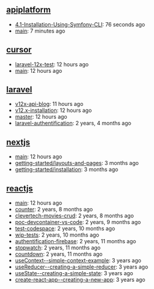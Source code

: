 ## [apiplatform](https://github.com/souhailmerroun-software-dev-practice/apiplatform)
- [4.1-Installation-Using-Symfony-CLI](https://github.com/souhailmerroun-software-dev-practice/apiplatform/tree/4.1-Installation-Using-Symfony-CLI): 76 seconds ago
- [main](https://github.com/souhailmerroun-software-dev-practice/apiplatform/tree/main): 7 minutes ago

## [cursor](https://github.com/souhailmerroun-software-dev-practice/cursor)
- [laravel-12x-test](https://github.com/souhailmerroun-software-dev-practice/cursor/tree/laravel-12x-test): 12 hours ago
- [main](https://github.com/souhailmerroun-software-dev-practice/cursor/tree/main): 12 hours ago

## [laravel](https://github.com/souhailmerroun-software-dev-practice/laravel)
- [v12x-api-blog](https://github.com/souhailmerroun-software-dev-practice/laravel/tree/v12x-api-blog): 11 hours ago
- [v12.x-installation](https://github.com/souhailmerroun-software-dev-practice/laravel/tree/v12.x-installation): 12 hours ago
- [master](https://github.com/souhailmerroun-software-dev-practice/laravel/tree/master): 12 hours ago
- [laravel-authentification](https://github.com/souhailmerroun-software-dev-practice/laravel/tree/laravel-authentification): 2 years, 4 months ago

## [nextjs](https://github.com/souhailmerroun-software-dev-practice/nextjs)
- [main](https://github.com/souhailmerroun-software-dev-practice/nextjs/tree/main): 12 hours ago
- [getting-started/layouts-and-pages](https://github.com/souhailmerroun-software-dev-practice/nextjs/tree/getting-started/layouts-and-pages): 3 months ago
- [getting-started/installation](https://github.com/souhailmerroun-software-dev-practice/nextjs/tree/getting-started/installation): 3 months ago

## [reactjs](https://github.com/souhailmerroun-software-dev-practice/reactjs)
- [main](https://github.com/souhailmerroun-software-dev-practice/reactjs/tree/main): 12 hours ago
- [counter](https://github.com/souhailmerroun-software-dev-practice/reactjs/tree/counter): 2 years, 8 months ago
- [clevertech-movies-crud](https://github.com/souhailmerroun-software-dev-practice/reactjs/tree/clevertech-movies-crud): 2 years, 8 months ago
- [poc-devcontainer-vs-code](https://github.com/souhailmerroun-software-dev-practice/reactjs/tree/poc-devcontainer-vs-code): 2 years, 9 months ago
- [test-codespace](https://github.com/souhailmerroun-software-dev-practice/reactjs/tree/test-codespace): 2 years, 10 months ago
- [wip-tests](https://github.com/souhailmerroun-software-dev-practice/reactjs/tree/wip-tests): 2 years, 10 months ago
- [authentification-firebase](https://github.com/souhailmerroun-software-dev-practice/reactjs/tree/authentification-firebase): 2 years, 11 months ago
- [stopwatch](https://github.com/souhailmerroun-software-dev-practice/reactjs/tree/stopwatch): 2 years, 11 months ago
- [countdown](https://github.com/souhailmerroun-software-dev-practice/reactjs/tree/countdown): 2 years, 11 months ago
- [useContext--simple-context-example](https://github.com/souhailmerroun-software-dev-practice/reactjs/tree/useContext--simple-context-example): 3 years ago
- [useReducer--creating-a-simple-reducer](https://github.com/souhailmerroun-software-dev-practice/reactjs/tree/useReducer--creating-a-simple-reducer): 3 years ago
- [useState--creating-a-simple-state](https://github.com/souhailmerroun-software-dev-practice/reactjs/tree/useState--creating-a-simple-state): 3 years ago
- [create-react-app--creating-a-new-app](https://github.com/souhailmerroun-software-dev-practice/reactjs/tree/create-react-app--creating-a-new-app): 3 years ago

